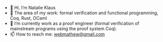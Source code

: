 - 👋 Hi, I’m Natalie Klaus
- 👀 The area of my work: formal verification and functional programming, Coq, Rust, OCaml
- 🌱 I’m currently work as a proof engineer (formal verification of mainstream programs using the proof system Coq).
- 📫 How to reach me: webmathew@gmail.com


